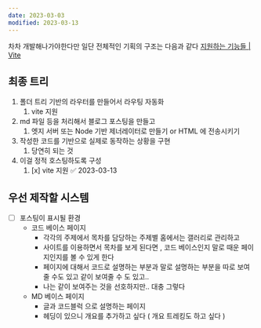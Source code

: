 ```yaml
---
date: 2023-03-03
modified: 2023-03-13
---
```


차차 개발해나가야한다만
일단 전체적인 기획의 구조는 다음과 같다
[지원하는 기능들 | Vite](https://vitejs-kr.github.io/guide/features.html#glob-import)

## 최종 트리

1. 폴더 트리 기반의 라우터를 만들어서 라우팅 자동화
   1. vite 지원
2. md 파일 등을 처리해서 블로그 포스팅을 만들고
   1. 엣지 서버 또는 Node 기반 제너레이터로 만들기 or HTML 에 전송시키기
3. 작성한 코드를 기반으로 실제로 동작하는 상황을 구현
   1. 당연히 되는 것
4. 이걸 정적 호스팅하도록 구성
   1. [x] vite 지원 ✅ 2023-03-13

## 우선 제작할 시스템

- [ ] 포스팅이 표시될 환경
  - 코드 베이스 페이지
    - 각각의 주제에서 목차를 담당하는 주제별 홈에서는 갤러리로 관리하고
    - 사이트를 이용하면서 목차를 보게 된다면 , 코드 베이스인지 말로 때운 페이지인지를 볼 수 있게 한다
    - 페이지에 대해서 코드로 설명하는 부분과 말로 설명하는 부분을 따로 보여 줄 수도 있고 같이 보여줄 수 도 있고..
    - 나는 같이 보여주는 것을 선호하지만.. 대충 그렇다
  - MD 베이스 페이지
    - 글과 코드블럭 으로 설명하는 페이지
    - 헤딩이 있으니 개요를 추가하고 싶다 ( 개요 트레킹도 하고 싶다 )
